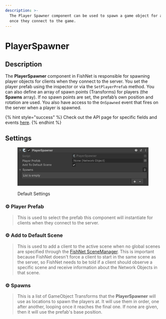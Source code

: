 ```yaml
---
description: >-
  The Player Spawner component can be used to spawn a game object for a client
  once they connect to the game.
---
```


# PlayerSpawner

## Description <a href="#server-and-host" id="server-and-host"></a>

The **PlayerSpawner** component in FishNet is responsible for spawning player objects for clients when they connect to the server. You set the player prefab using the inspector or via the `SetPlayerPrefab` method. You can also define an array of spawn points (Transforms) for players (the **Spawns** array). If no spawn points are set, the prefab’s own position and rotation are used. You also have access to the `OnSpawned` event that fires on the server when a player is spawned.

{% hint style="success" %}
Check out the API page for specific fields and events [here](https://firstgeargames.com/FishNet/api/api/FishNet.Component.Spawning.PlayerSpawner.html).
{% endhint %}

## Settings <a href="#server-and-host" id="server-and-host"></a>

<div align="left"><figure><img src="../../.gitbook/assets/player-spawner-component.png" alt=""><figcaption><p>Default Settings</p></figcaption></figure></div>

### :gear: **Player Prefab**

> This is used to select the prefab this component will instantiate for clients when they connect to the server.

### :gear: **Add to Default Scene**

> This is used to add a client to the active scene when no global scenes are specified through the [FishNet SceneManager](../../guides/features/scene-management/). This is important because FishNet doesn't force a client to start in the same scene as the server, so FishNet needs to be told if a client should observe a specific scene and receive information about the Network Objects in that scene.

### :gear: **Spawns**

> This is a list of GameObject Transforms that the **PlayerSpawner** will use as locations to spawn the players at. It will use them in order, one after another, looping once it reaches the final one. If none are given, then it will use the prefab's base position.
